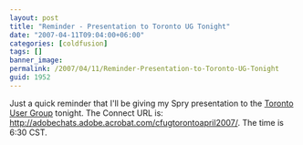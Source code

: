 ```yaml
---
layout: post
title: "Reminder - Presentation to Toronto UG Tonight"
date: "2007-04-11T09:04:00+06:00"
categories: [coldfusion]
tags: []
banner_image: 
permalink: /2007/04/11/Reminder-Presentation-to-Toronto-UG-Tonight
guid: 1952
---
```


Just a quick reminder that I'll be giving my Spry presentation to the <a href="http://www.cfugtoronto.org/">Toronto User Group</a> tonight. The Connect URL is: <a href="http://adobechats.adobe.acrobat.com/cfugtorontoapril2007/">http://adobechats.adobe.acrobat.com/cfugtorontoapril2007/</a>. The time is 6:30 CST.